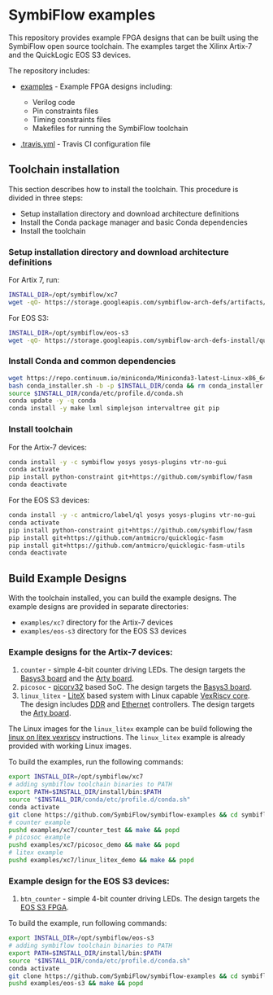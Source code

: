 # SymbiFlow examples

This repository provides example FPGA designs that can be built using the SymbiFlow open source toolchain.
The examples target the Xilinx Artix-7 and the QuickLogic EOS S3 devices.

The repository includes:

* [examples](./examples) - Example FPGA designs including:

  * Verilog code
  * Pin constraints files
  * Timing constraints files
  * Makefiles for running the SymbiFlow toolchain

* [.travis.yml](.travis.yml) - Travis CI configuration file

## Toolchain installation

This section describes how to install the toolchain. This procedure is divided in three steps:

- Setup installation directory and download architecture definitions
- Install the Conda package manager and basic Conda dependencies
- Install the toolchain

### Setup installation directory and download architecture definitions

For Artix 7, run:

```bash
INSTALL_DIR=/opt/symbiflow/xc7
wget -qO- https://storage.googleapis.com/symbiflow-arch-defs/artifacts/prod/foss-fpga-tools/symbiflow-arch-defs/continuous/install/4/20200416-002215/symbiflow-arch-defs-install-a321d9d9.tar.xz | tar -xJ -C $INSTALL_DIR
```

For EOS S3:

```bash
INSTALL_DIR=/opt/symbiflow/eos-s3
wget -qO- https://storage.googleapis.com/symbiflow-arch-defs-install/quicklogic/arch-defs-install-eos-s3-f7880e1f.tar.xz | tar -xJ -C $INSTALL_DIR
```

### Install Conda and common dependencies

```bash
wget https://repo.continuum.io/miniconda/Miniconda3-latest-Linux-x86_64.sh -O conda_installer.sh
bash conda_installer.sh -b -p $INSTALL_DIR/conda && rm conda_installer.sh
source $INSTALL_DIR/conda/etc/profile.d/conda.sh
conda update -y -q conda
conda install -y make lxml simplejson intervaltree git pip
```

### Install toolchain

For the Artix-7 devices:

```bash
conda install -y -c symbiflow yosys yosys-plugins vtr-no-gui
conda activate
pip install python-constraint git+https://github.com/symbiflow/fasm
conda deactivate
```

For the EOS S3 devices:

```bash
conda install -y -c antmicro/label/ql yosys yosys-plugins vtr-no-gui
conda activate
pip install python-constraint git+https://github.com/symbiflow/fasm
pip install git+https://github.com/antmicro/quicklogic-fasm
pip install git+https://github.com/antmicro/quicklogic-fasm-utils
conda deactivate
```

## Build Example Designs

With the toolchain installed, you can build the example designs.
The example designs are provided in separate directories:

* `examples/xc7` directory for the Artix-7 devices
* `examples/eos-s3` directory for the EOS S3 devices

### Example designs for the Artix-7 devices:

1. `counter` - simple 4-bit counter driving LEDs. The design targets the [Basys3 board](https://store.digilentinc.com/basys-3-artix-7-fpga-trainer-board-recommended-for-introductory-users/) and the [Arty board](https://store.digilentinc.com/arty-a7-artix-7-fpga-development-board-for-makers-and-hobbyists/).
1. `picosoc` - [picorv32](https://github.com/cliffordwolf/picorv32) based SoC. The design targets the [Basys3 board](https://store.digilentinc.com/basys-3-artix-7-fpga-trainer-board-recommended-for-introductory-users/).
1. `linux_litex` - [LiteX](https://github.com/enjoy-digital/litex) based system with Linux capable [VexRiscv core](https://github.com/SpinalHDL/VexRiscv). The design includes [DDR](https://github.com/enjoy-digital/litedram) and [Ethernet](https://github.com/enjoy-digital/liteeth) controllers. The design targets the [Arty board](https://store.digilentinc.com/arty-a7-artix-7-fpga-development-board-for-makers-and-hobbyists/).

The Linux images for the `linux_litex` example can be build following the [linux on litex vexriscv](https://github.com/litex-hub/linux-on-litex-vexriscv) instructions.
The `linux_litex` example is already provided with working Linux images.

To build the examples, run the following commands:

```bash
export INSTALL_DIR=/opt/symbiflow/xc7
# adding symbiflow toolchain binaries to PATH
export PATH=$INSTALL_DIR/install/bin:$PATH
source "$INSTALL_DIR/conda/etc/profile.d/conda.sh"
conda activate
git clone https://github.com/SymbiFlow/symbiflow-examples && cd symbiflow-examples
# counter example
pushd examples/xc7/counter_test && make && popd
# picosoc example
pushd examples/xc7/picosoc_demo && make && popd
# litex example
pushd examples/xc7/linux_litex_demo && make && popd
```

### Example design for the EOS S3 devices:

1. `btn_counter` - simple 4-bit counter driving LEDs. The design targets the [EOS S3 FPGA](https://www.quicklogic.com/products/eos-s3/).

To build the example, run following commands:

```bash
export INSTALL_DIR=/opt/symbiflow/eos-s3
# adding symbiflow toolchain binaries to PATH
export PATH=$INSTALL_DIR/install/bin:$PATH
source "$INSTALL_DIR/conda/etc/profile.d/conda.sh"
conda activate
git clone https://github.com/SymbiFlow/symbiflow-examples && cd symbiflow-examples
pushd examples/eos-s3 && make && popd
```
